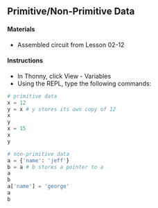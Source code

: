 ## Primitive/Non-Primitive Data

#### Materials
 - Assembled circuit from Lesson 02-12

#### Instructions
 - In Thonny, click View - Variables
 - Using the REPL, type the following commands:
```Python
# primitive data
x = 12
y = x # y stores its own copy of 12
x
y
x = 15
x
y

# non-primitive data
a = {'name': 'jeff'}
b = a # b stores a pointer to a
a
b
a['name'] = 'george'
a
b
```
